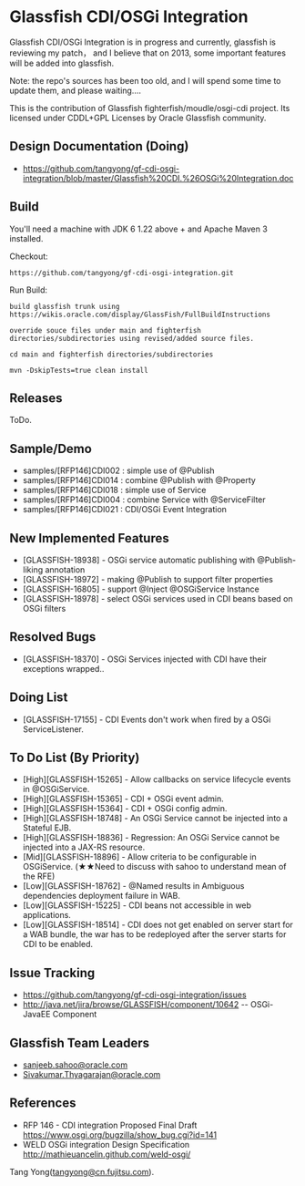 Glassfish CDI/OSGi Integration
==========================

Glassfish CDI/OSGi Integration is in progress and currently, glassfish is reviewing my patch，
and I believe that on 2013, some important features will be added into glassfish.

Note: the repo's sources has been too old, and I will spend some time to update them, and please
waiting....

This is the contribution of Glassfish fighterfish/moudle/osgi-cdi project.
Its licensed under CDDL+GPL Licenses by Oracle Glassfish community.

## Design Documentation (Doing)

* <https://github.com/tangyong/gf-cdi-osgi-integration/blob/master/Glassfish%20CDI.%26OSGi%20Integration.doc>

## Build

You'll need a machine with JDK 6 1.22 above + and Apache Maven 3 installed.

Checkout:

    https://github.com/tangyong/gf-cdi-osgi-integration.git

Run Build:

    build glassfish trunk using https://wikis.oracle.com/display/GlassFish/FullBuildInstructions
    
    override souce files under main and fighterfish directories/subdirectories using revised/added source files.
    
    cd main and fighterfish directories/subdirectories
    
    mvn -DskipTests=true clean install

## Releases

ToDo.

## Sample/Demo

* samples/[RFP146]CDI002 : simple use of @Publish
* samples/[RFP146]CDI014 : combine @Publish with @Property
* samples/[RFP146]CDI018 : simple use of Service<T> 
* samples/[RFP146]CDI004 : combine Service<T> with @ServiceFilter
* samples/[RFP146]CDI021 : CDI/OSGi Event Integration

## New Implemented Features

* [GLASSFISH-18938] - OSGi service automatic publishing with @Publish-liking annotation
* [GLASSFISH-18972] - making @Publish to support filter properties
* [GLASSFISH-16805] - support @Inject @OSGiService Instance<T>
* [GLASSFISH-18978] - select OSGi services used in CDI beans based on OSGi filters

## Resolved Bugs

* [GLASSFISH-18370] - OSGi Services injected with CDI have their exceptions wrapped..

## Doing List

* [GLASSFISH-17155] - CDI Events don't work when fired by a OSGi ServiceListener.

## To Do List (By Priority)

* [High][GLASSFISH-15265] - Allow callbacks on service lifecycle events in @OSGiService.
* [High][GLASSFISH-15365] - CDI + OSGi event admin.
* [High][GLASSFISH-15364] - CDI + OSGi config admin.
* [High][GLASSFISH-18748] - An OSGi Service cannot be injected into a Stateful EJB.
* [High][GLASSFISH-18836] - Regression: An OSGi Service cannot be injected into a JAX-RS resource.
* [Mid][GLASSFISH-18896] - Allow criteria to be configurable in OSGiService. (★★Need to discuss with sahoo to understand mean of the RFE)
* [Low][GLASSFISH-18762] - @Named results in Ambiguous dependencies deployment failure in WAB.
* [Low][GLASSFISH-15225] - CDI beans not accessible in web applications.
* [Low][GLASSFISH-18514] - CDI does not get enabled on server start for a WAB bundle, the war has to be redeployed after the server starts for CDI to be enabled.

## Issue Tracking

* <https://github.com/tangyong/gf-cdi-osgi-integration/issues>
* <http://java.net/jira/browse/GLASSFISH/component/10642> -- OSGi-JavaEE Component

## Glassfish Team Leaders

* <sanjeeb.sahoo@oracle.com>
* <Sivakumar.Thyagarajan@oracle.com>

## References

* RFP 146 - CDI integration Proposed Final Draft <https://www.osgi.org/bugzilla/show_bug.cgi?id=141>
* WELD OSGi integration Design Specification <http://mathieuancelin.github.com/weld-osgi/>

Tang Yong(tangyong@cn.fujitsu.com).
